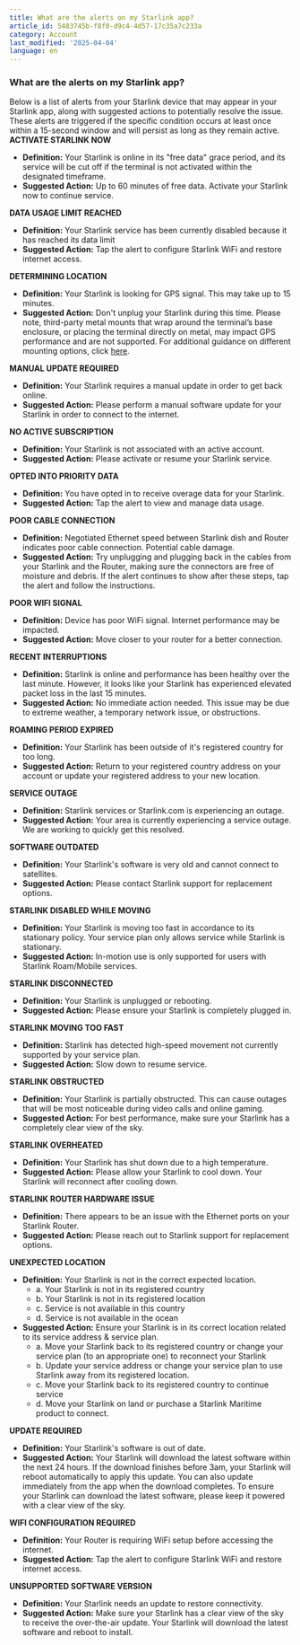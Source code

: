```yaml
---
title: What are the alerts on my Starlink app?
article_id: 5483745b-f8f0-d9c4-4d57-17c35a7c233a
category: Account
last_modified: '2025-04-04'
language: en
---
```


### What are the alerts on my Starlink app?
Below is a list of alerts from your Starlink device that may appear in your Starlink app, along with suggested actions to potentially resolve the issue. These alerts are triggered if the specific condition occurs at least once within a 15-second window and will persist as long as they remain active.
​ 
**ACTIVATE STARLINK NOW**
  * **Definition:** Your Starlink is online in its "free data" grace period, and its service will be cut off if the terminal is not activated within the designated timeframe.
  * **Suggested Action:** Up to 60 minutes of free data. Activate your Starlink now to continue service.


**DATA USAGE LIMIT REACHED**
  * **Definition:** Your Starlink service has been currently disabled because it has reached its data limit
  * **Suggested Action:** Tap the alert to configure Starlink WiFi and restore internet access.


**DETERMINING LOCATION**
  * **Definition:** Your Starlink is looking for GPS signal. This may take up to 15 minutes. 
  * **Suggested Action:** Don't unplug your Starlink during this time. Please note, third-party metal mounts that wrap around the terminal’s base enclosure, or placing the terminal directly on metal, may impact GPS performance and are not supported. For additional guidance on different mounting options, click [here](https://www.starlink.com/support/article/<https:/www.starlink.com/support/article/b9532240-605d-a5b5-4859-f558f1e0cc97>).


**MANUAL UPDATE REQUIRED**
  * **Definition:** Your Starlink requires a manual update in order to get back online.
  * **Suggested Action:** Please perform a manual software update for your Starlink in order to connect to the internet.


**NO ACTIVE SUBSCRIPTION**
  * **Definition:** Your Starlink is not associated with an active account.
  * **Suggested Action:** Please activate or resume your Starlink service.


**OPTED INTO PRIORITY DATA**
  * **Definition:** You have opted in to receive overage data for your Starlink.
  * **Suggested Action:** Tap the alert to view and manage data usage.


**POOR CABLE CONNECTION**
  * **Definition:** Negotiated Ethernet speed between Starlink dish and Router indicates poor cable connection. Potential cable damage.
  * **Suggested Action:** Try unplugging and plugging back in the cables from your Starlink and the Router, making sure the connectors are free of moisture and debris. If the alert continues to show after these steps, tap the alert and follow the instructions.


**POOR WIFI SIGNAL**
  * **Definition:** Device has poor WiFi signal. Internet performance may be impacted. 
  * **Suggested Action:** Move closer to your router for a better connection.


**RECENT INTERRUPTIONS**
  * **Definition:** Starlink is online and performance has been healthy over the last minute. However, it looks like your Starlink has experienced elevated packet loss in the last 15 minutes.
  * **Suggested Action:** No immediate action needed. This issue may be due to extreme weather, a temporary network issue, or obstructions.


**ROAMING PERIOD EXPIRED**
  * **Definition:** Your Starlink has been outside of it's registered country for too long.
  * **Suggested Action:** Return to your registered country address on your account or update your registered address to your new location.


**SERVICE OUTAGE**
  * **Definition:** Starlink services or Starlink.com is experiencing an outage.
  * **Suggested Action:** Your area is currently experiencing a service outage. We are working to quickly get this resolved.


**SOFTWARE OUTDATED**
  * **Definition:** Your Starlink's software is very old and cannot connect to satellites.
  * **Suggested Action:** Please contact Starlink support for replacement options.


**STARLINK DISABLED WHILE MOVING**
  * **Definition:** Your Starlink is moving too fast in accordance to its stationary policy. Your service plan only allows service while Starlink is stationary.
  * **Suggested Action:** In-motion use is only supported for users with Starlink Roam/Mobile services.


**STARLINK DISCONNECTED**
  * **Definition:** Your Starlink is unplugged or rebooting.
  * **Suggested Action:** Please ensure your Starlink is completely plugged in.


**STARLINK MOVING TOO FAST**
  * **Definition:** Starlink has detected high-speed movement not currently supported by your service plan.
  * **Suggested Action:** Slow down to resume service.


**STARLINK OBSTRUCTED**
  * **Definition:** Your Starlink is partially obstructed. This can cause outages that will be most noticeable during video calls and online gaming.
  * **Suggested Action:** For best performance, make sure your Starlink has a completely clear view of the sky.


**STARLINK OVERHEATED**
  * **Definition:** Your Starlink has shut down due to a high temperature.
  * **Suggested Action:** Please allow your Starlink to cool down. Your Starlink will reconnect after cooling down.


**STARLINK ROUTER HARDWARE ISSUE**
  * **Definition:** There appears to be an issue with the Ethernet ports on your Starlink Router.
  * **Suggested Action:** Please reach out to Starlink support for replacement options.


**UNEXPECTED LOCATION**
  * **Definition:** Your Starlink is not in the correct expected location.
    * a. Your Starlink is not in its registered country
    * b. Your Starlink is not in its registered location
    * c. Service is not available in this country
    * d. Service is not available in the ocean
  * **Suggested Action:** Ensure your Starlink is in its correct location related to its service address & service plan.
    * a. Move your Starlink back to its registered country or change your service plan (to an appropriate one) to reconnect your Starlink
    * b. Update your service address or change your service plan to use Starlink away from its registered location.
    * c. Move your Starlink back to its registered country to continue service
    * d. Move your Starlink on land or purchase a Starlink Maritime product to connect.


**UPDATE REQUIRED**
  * **Definition:** Your Starlink's software is out of date.
  * **Suggested Action:** Your Starlink will download the latest software within the next 24 hours. If the download finishes before 3am, your Starlink will reboot automatically to apply this update. You can also update immediately from the app when the download completes. To ensure your Starlink can download the latest software, please keep it powered with a clear view of the sky.


**WIFI CONFIGURATION REQUIRED**
  * **Definition:** Your Router is requiring WiFi setup before accessing the internet.
  * **Suggested Action:** Tap the alert to configure Starlink WiFi and restore internet access.


**UNSUPPORTED SOFTWARE VERSION**
  * **Definition:** Your Starlink needs an update to restore connectivity.
  * **Suggested Action:** Make sure your Starlink has a clear view of the sky to receive the over-the-air update. Your Starlink will download the latest software and reboot to install.